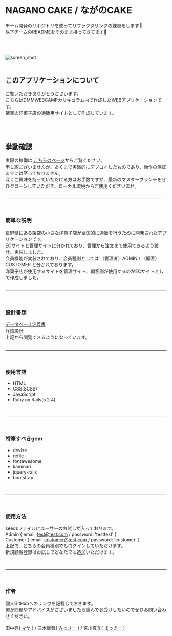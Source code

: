 <br>

# NAGANO CAKE / ながのCAKE

チーム開発のリポジトリを使ってリファクタリングの練習をします🍬  
以下チームのREADMEをそのまま持ってきてます👬  

<br>
<br>

![screen_shot](https://user-images.githubusercontent.com/61111655/81570523-ab57cb80-93db-11ea-8ac2-374789ee3d96.png)
<br>
<br>
## このアプリケーションについて
ご覧いただきありがとうございます。<br>
こちらはDMMWEBCAMPカリキュラム内で作成したWEBアプリケーションです。<br>
架空の洋菓子店の通販用サイトとして作成しています。<br>
<br>
<br>
<br>

## 挙動確認
実際の稼働は
[こちらのページ](https://nagano--cake.herokuapp.com/ "ながのCAKE")からご覧ください。<br>
申し訳ございませんが、あくまで実験的にデプロイしたものであり、動作の保証までには至っておりません。<br>
深くご興味を持っていただける方はお手数ですが、最新のマスターブランチをぜひクローンしていただき、ローカル環境からご使用くださいませ。<br>
<br>

- - - -
<br>

### 簡単な説明
長野県にある架空の小さな洋菓子店が全国的に通販を行うために開発されたアプリケーションです。<br>
ECサイトと管理サイトに分かれており、管理から注文まで使用できるよう設計、実装しました。<br>
会員機能が実装されており、会員種別としては （管理者）ADMIN / （顧客）CUSTOMER と分かれております。<br>
洋菓子店が使用するサイトを管理サイト、顧客側が使用するのがECサイトとして作成しました。<br>
<br>

- - - -
<br>

### 設計書類
[データベース定義書](https://docs.google.com/spreadsheets/d/1POVmOp87sUHgutYseOpbo3gDFQyR1miLRyzKWHD39C4/edit#gid=0 "データベース")<br>
[詳細設計](https://docs.google.com/spreadsheets/d/1uaqupkp2Ck3yhx_JauBulI9MTZytGY0MRpYqtyDevtQ/edit#gid=1763942251 "詳細設計")<br>
上記から閲覧できるようになっています。<br>
<br>

- - - -
<br>

### 使用言語
*  HTML
* CSS(SCSS)
* JavaScript
* Ruby on Rails(5.2.4)

<br>

- - - -
<br>

### 特筆すべきgem
* devise
* refile
* fontawesome
* kaminari
* jquery-rails
* bootstrap

<br>

- - - -
<br>

### 使用方法
seedsファイルにユーザーのお試しが入っております。<br>
Admin { email: test@test.com / password: 'testtest' }<br>
Customer { email: customer@test.com / password: 'customer' }<br>
上記で、どちらの会員種別でもログインしていただけます。<br>
新規顧客登録はお試しでどなたでも追加いただけます。<br>

<br>

- - - -
<br>

### 作者
個人GitHubへのリンクを記載しておきます。<br>
何か問題やアドバイスがございましたら謹んでお受けしたいのでぜひお問い合わせください。<br>
<br>
田中亮[( マヤ )](https://github.com/RyoTanaka0531 "個人GitHub") / 三木辰哉[( みっきー )](https://github.com/MikiTatsuya199699 "個人GitHub") / 宮川真季[( まっきー )](https://github.com/mkmy1123 "個人GitHub")